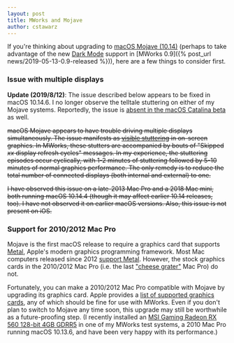 ```yaml
---
layout: post
title: MWorks and Mojave
author: cstawarz
---
```


If you're thinking about upgrading to [macOS Mojave (10.14)](https://en.wikipedia.org/wiki/MacOS_Mojave) (perhaps to take advantage of the new [Dark Mode](https://support.apple.com/en-us/HT208976) support in [MWorks 0.9]({% post_url news/2019-05-13-0.9-released %})), here are a few things to consider first.


### Issue with multiple displays

**Update (2019/8/12)**: The issue described below appears to be fixed in macOS 10.14.6.  I no longer observe the telltale stuttering on either of my Mojave systems.  Reportedly, the issue is [absent in the macOS Catalina beta](https://forums.developer.apple.com/thread/112468#368882) as well.

~~macOS Mojave appears to have trouble driving multiple displays simultaneously.  The issue manifests as [visible stuttering](https://forums.developer.apple.com/thread/112468) in on-screen graphics.  In MWorks, these stutters are accompanied by bouts of "Skipped *xx* display refresh cycles" messages.  In my experience, the stuttering episodes occur cyclically, with 1-2 minutes of stuttering followed by 5-10 minutes of normal graphics performance.  The only remedy is to reduce the total number of connected displays (both internal and external) to one.~~

~~I have observed this issue on a late-2013 Mac Pro and a 2018 Mac mini, both running macOS 10.14.4 (though it may affect earlier 10.14 releases, too).  I have not observed it on earlier macOS versions.  Also, this issue is not present on iOS.~~


### Support for 2010/2012 Mac Pro

Mojave is the first macOS release to require a graphics card that supports [Metal](https://developer.apple.com/metal/), Apple's modern graphics programming framework.  Most Mac computers released since 2012 [support Metal](https://support.apple.com/en-us/HT205073).  However, the stock graphics cards in the 2010/2012 Mac Pro (i.e. the last ["cheese grater"](https://512pixels.net/2017/04/the-cheese-grater-mac-pro/) Mac Pro) do not.

Fortunately, you can make a 2010/2012 Mac Pro compatible with Mojave by upgrading its graphics card.  Apple provides a [list of supported graphics cards](https://support.apple.com/en-us/HT208898#cards), any of which should be fine for use with MWorks.  Even if you don't plan to switch to Mojave any time soon, this upgrade may still be worthwhile as a future-proofing step.  (I recently installed an [MSI Gaming Radeon RX 560 128-bit 4GB GDRR5](https://www.amazon.com/dp/B072J422CZ/) in one of my MWorks test systems, a 2010 Mac Pro running macOS 10.13.6, and have been very happy with its  performance.)
